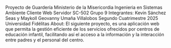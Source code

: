 Proyecto de Guardería Ministerio de la Misericordia
Ingenieria en Sistemas
Ambiente Cliente Web Servidor SC-502
Grupo 9
Integrantes: Kevin Sánchez Seas y Maykoll Geovanny Umaña Villalobos 
Segundo Cuatrimestre 2025
Universidad Fidélitas
About: El siguiente proyecto, es una aplicación web que permita la gestión eficiente de los servicios ofrecidos por centros de educación infantil, facilitando así el acceso a la información y la interacción entre padres y el personal del centro.